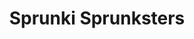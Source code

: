 ---
slug: sprunki-sprunksters
title: Sprunki Sprunksters
description: "Sprunki Sprunksters is an exciting online game. Play for free directly in your browser!"
icon: /images/popular_mods/Sprunki Sprunksters.png
url: https://wowtbc.net/sprunkin/sprunksters/index.html
previewImage: /images/popular_mods/Sprunki Sprunksters.png
type: popular mods

# SEO配置
seo:
  title: "Sprunki Sprunksters - Play Free Online Game | Fun Browser Games"
  description: "Sprunki Sprunksters - Play this fun online game for free in your browser. No download required!"
  ogImage: "/images/popular_mods/Sprunki Sprunksters.png"
  keywords: "sprunki-sprunksters, online game, browser game, free game, popular mods game, play online"

videoUrls:
  - https://www.youtube.com/embed/example1
  - https://www.youtube.com/embed/example2

whyPlay:
  title: "Why Play Sprunki Sprunksters?"
  items:
    - "Immersive Gameplay: Sprunki Sprunksters offers an engaging and immersive gaming experience that will keep you entertained for hours"
    - "Challenging Levels: Test your skills with increasingly difficult challenges and obstacles"
    - "Beautiful Graphics: Enjoy stunning visuals and smooth animations that bring the game world to life"
    - "Regular Updates: New content and features are added regularly to keep the game fresh and exciting"
    - "Free to Play: Experience all the fun without spending a penny"
    - "Community Features: Connect with other players, share strategies, and compete for high scores"
    - "Cross-Platform: Play on any device with a web browser, no downloads required"

features:
  title: "Key Features of Sprunki Sprunksters"
  image: "/images/popular_mods/Sprunki Sprunksters.png"
  items:
    - "Intuitive Controls: Easy to learn controls make Sprunki Sprunksters accessible for players of all skill levels"
    - "Multiple Game Modes: Enjoy various gameplay options that provide different challenges and experiences"
    - "Character Customization: Personalize your gaming experience with unique characters and items"
    - "Achievement System: Complete special tasks to earn rewards and recognition"
    - "Leaderboards: Compete with players worldwide and see who can achieve the highest scores"

characteristics:
  title: "Game Characteristics"
  image: "/images/popular_mods/Sprunki Sprunksters.png"
  items:
    - "Genre: Popular mods game with elements of strategy and skill"
    - "Difficulty: Suitable for both casual gamers and those seeking a challenge"
    - "Play Time: Quick sessions or extended gameplay, depending on your preference"
    - "Art Style: Vibrant and engaging visuals that enhance the gaming experience"
    - "Sound Design: Immersive audio that complements the gameplay perfectly"

info: "Sprunki Sprunksters is an exciting online game that offers players a unique and engaging gaming experience. With its intuitive controls, stunning visuals, and challenging gameplay, Sprunki Sprunksters provides hours of entertainment for players of all ages and skill levels. Whether you're looking for a quick gaming session during a break or an extended play session, Sprunki Sprunksters delivers an immersive experience that will keep you coming back for more. The game features multiple levels of increasing difficulty, ensuring that players are constantly challenged as they progress. With regular updates adding new content and features, Sprunki Sprunksters remains fresh and exciting, providing endless entertainment options for its growing community of players."

howToPlayIntro: "Welcome to Sprunki Sprunksters! This guide will walk you through the basics and help you master the game. Whether you're a beginner or looking to improve your skills, these tips and instructions will enhance your gaming experience."

howToPlaySteps:
  - title: "Getting Started"
    description: "Begin your Sprunki Sprunksters adventure by familiarizing yourself with the controls. Use your keyboard or mouse to navigate through the game interface. The tutorial will guide you through the basic mechanics and help you understand the objectives."
  - title: "Understanding the Objectives"
    description: "In Sprunki Sprunksters, your main goal is to progress through levels by completing specific objectives. Each level presents unique challenges that require different strategies and approaches."
  - title: "Mastering the Controls"
    description: "Practice using the controls to improve your precision and reaction time. Sprunki Sprunksters requires quick reflexes and strategic thinking to overcome obstacles and defeat opponents."
  - title: "Utilizing Power-ups"
    description: "Collect power-ups throughout the game to enhance your abilities and overcome difficult challenges. Each power-up offers unique advantages that can be crucial for success."
  - title: "Developing Strategies"
    description: "As you progress in Sprunki Sprunksters, develop effective strategies for different scenarios. Analyze patterns, anticipate challenges, and adapt your approach to maximize your performance."

faq:
  title: "Frequently Asked Questions about Sprunki Sprunksters"
  items:
    - question: "Is Sprunki Sprunksters free to play?"
      answer: "Yes, Sprunki Sprunksters is completely free to play directly in your web browser. No downloads or purchases are required to enjoy the full game experience."
    - question: "Can I play Sprunki Sprunksters on mobile devices?"
      answer: "Yes, Sprunki Sprunksters is optimized for both desktop and mobile play. You can enjoy the game on any device with a web browser and internet connection."
    - question: "Are there any in-game purchases?"
      answer: "While Sprunki Sprunksters is free to play, there may be optional in-game purchases available for cosmetic items or additional features that don't affect core gameplay."
    - question: "How often is Sprunki Sprunksters updated?"
      answer: "The developers regularly update Sprunki Sprunksters with new content, features, and improvements based on player feedback and game performance."
    - question: "Can I play Sprunki Sprunksters offline?"
      answer: "Currently, Sprunki Sprunksters requires an internet connection to play as it's a browser-based online game."
    - question: "Is Sprunki Sprunksters suitable for children?"
      answer: "Yes, Sprunki Sprunksters is designed to be family-friendly and suitable for players of all ages."
    - question: "How do I report bugs or issues?"
      answer: "If you encounter any problems while playing Sprunki Sprunksters, you can report them through the game's support page or contact the developers directly through their website."
    - question: "Still Have Questions?"
      answer: "If you have additional questions about Sprunki Sprunksters that aren't covered in this FAQ, please visit our support center or contact our customer service team for assistance."
---